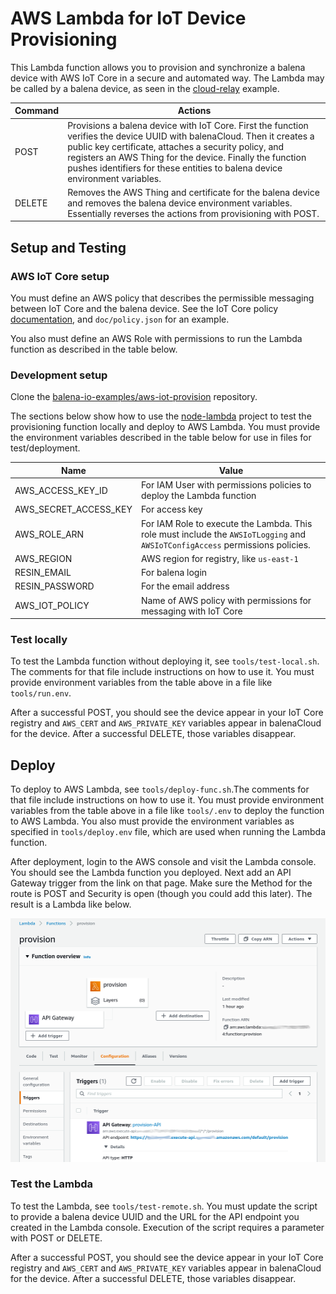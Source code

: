 # AWS Lambda for IoT Device Provisioning

This Lambda function allows you to provision and synchronize a balena device with AWS IoT Core in a secure and automated way. The Lambda may be called by a balena device, as seen in the [cloud-relay](https://github.com/balena-io-examples/cloud-relay) example.

| Command | Actions |
|-------------|--------|
| POST | Provisions a balena device with IoT Core. First the function verifies the device UUID with balenaCloud. Then it creates a public key certificate, attaches a security policy, and registers an AWS Thing for the device. Finally the function pushes identifiers for these entities to balena device environment variables. |
| DELETE | Removes the AWS Thing and certificate for the balena device and removes the balena device environment variables. Essentially reverses the actions from provisioning with POST. |

## Setup and Testing
### AWS IoT Core setup
You must define an AWS policy that describes the permissible messaging between IoT Core and the balena device. See the IoT Core policy [documentation](https://docs.aws.amazon.com/iot/latest/developerguide/iot-policies.html), and `doc/policy.json` for an example.

You also must define an AWS Role with permissions to run the Lambda function as described in the table below.

### Development setup
Clone the [balena-io-examples/aws-iot-provision](https://github.com/balena-io-examples/aws-iot-provision) repository.

The sections below show how to use the [node-lambda](https://github.com/motdotla/node-lambda) project to test the provisioning function locally and deploy to AWS Lambda. You must provide the environment variables described in the table below for use in files for test/deployment.

| Name        |    Value    |
|-------------|-------------|
| AWS_ACCESS_KEY_ID | For IAM User with permissions policies to deploy the Lambda function |
| AWS_SECRET_ACCESS_KEY | For access key |
| AWS_ROLE_ARN | For IAM Role to execute the Lambda. This role must include the `AWSIoTLogging` and `AWSIoTConfigAccess` permissions policies. |
| AWS_REGION | AWS region for registry, like `us-east-1` |
| RESIN_EMAIL | For balena login |
| RESIN_PASSWORD | For the email address |
| AWS_IOT_POLICY | Name of AWS policy with permissions for messaging with IoT Core |


### Test locally
To test the Lambda function without deploying it, see `tools/test-local.sh`. The comments for that file include instructions on how to use it. You must provide environment variables from the table above in a file like `tools/run.env`.

After a successful POST, you should see the device appear in your IoT Core registry and `AWS_CERT` and `AWS_PRIVATE_KEY` variables appear in balenaCloud for the device. After a successful DELETE, those variables disappear.

## Deploy
To deploy to AWS Lambda, see `tools/deploy-func.sh`.The comments for that file include instructions on how to use it. You must provide environment variables from the table above in a file like `tools/.env` to deploy the function to AWS Lambda. You also must provide the environment variables as specified in `tools/deploy.env` file, which are used when running the Lambda function.

After deployment, login to the AWS console and visit the Lambda console. You should see the Lambda function you deployed. Next add an API Gateway trigger from the link on that page. Make sure the Method for the route is POST and Security is open (though you could add this later). The result is a Lambda like below.

![Alt text](doc/lambda-trigger.png)

### Test the Lambda
To test the Lambda, see `tools/test-remote.sh`. You must update the script to provide a balena device UUID and the URL for the API endpoint you created in the Lambda console. Execution of the script requires a parameter with POST or DELETE.

After a successful POST, you should see the device appear in your IoT Core registry and `AWS_CERT` and `AWS_PRIVATE_KEY` variables appear in balenaCloud for the device. After a successful DELETE, those variables disappear.
